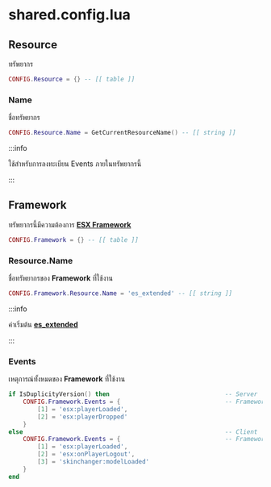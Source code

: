 # shared.config.lua

## Resource

ทรัพยากร

```lua title="บรรทัดที่ 13"
CONFIG.Resource = {} -- [[ table ]]
```

### Name

ชื่อทรัพยากร

```lua title="บรรทัดที่ 14"
CONFIG.Resource.Name = GetCurrentResourceName() -- [[ string ]]
```

:::info

ใช้สำหรับการลงทะเบียน Events ภายในทรัพยากรนี้

:::

## Framework

ทรัพยากรนี้มีความต้องการ **[ESX Framework](https://github.com/esx-framework)**

```lua title="บรรทัดที่ 17"
CONFIG.Framework = {} -- [[ table ]]
```

### Resource.Name

ชื่อทรัพยากรของ **Framework** ที่ใช้งาน

```lua title="บรรทัดที่ 19"
CONFIG.Framework.Resource.Name = 'es_extended' -- [[ string ]]
```

:::info

ค่าเริ่มต้น **[es_extended](https://github.com/esx-framework/esx-legacy/tree/main/%5Besx%5D/es_extended)**

:::

### Events

เหตุการณ์ทั้งหมดของ **Framework** ที่ใช้งาน

```lua title="บรรทัดที่ 23"
if IsDuplicityVersion() then                                -- Server
    CONFIG.Framework.Events = {                             -- Framework Events
        [1] = 'esx:playerLoaded',
        [2] = 'esx:playerDropped'
    }
else                                                        -- Client
    CONFIG.Framework.Events = {                             -- Framework Events
        [1] = 'esx:playerLoaded',
        [2] = 'esx:onPlayerLogout',
        [3] = 'skinchanger:modelLoaded'
    }
end
```
